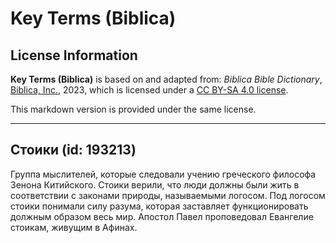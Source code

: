 # Key Terms (Biblica)

## License Information

**Key Terms (Biblica)** is based on and adapted from: _Biblica Bible Dictionary_, [Biblica, Inc.](https://www.biblica.com/), 2023, which is licensed under a [CC BY-SA 4.0 license](https://creativecommons.org/licenses/by-sa/4.0/legalcode.en).

This markdown version is provided under the same license.



--------------------------------

## Стоики (id: 193213)

Группа мыслителей, которые следовали учению греческого философа Зенона Китийского. Стоики верили, что люди должны были жить в соответствии с законами природы, называемыми логосом. Под логосом стоики понимали силу разума, которая заставляет функционировать должным образом весь мир. Апостол Павел проповедовал Евангелие стоикам, живущим в Афинах.


